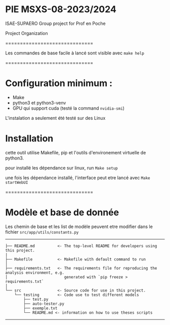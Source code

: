 PIE MSXS-08-2023/2024
==============================

ISAE-SUPAERO Group project for Prof en Poche

Project Organization

==============================

Les commandes de base facile à lancé sont visible avec `make help`

==============================

# Configuration minimum :

-   Make
-   python3 et python3-venv
-   GPU qui support cuda (testé la command `nvidia-smi`)

L'instalation a seulement été testé sur des Linux

# Installation

cette outil utilise Makefile, pip et l'outils d'environement virtuelle de python3.

pour installé les dépendance sur linux, run `Make setup`

une fois les dépendance installé, l'interface peut etre lancé avec `Make startWebUI`

==============================

# Modèle et base de donnée

Les chemin de base et les list de modèle peuvent etre modifier dans le fichier `src/app/utils/constants.py`

------------

    ├── README.md          <- The top-level README for developers using this project.
    |
    ├── Makefile           <- Makefile with default command to run
    │
    ├── requirements.txt   <- The requirements file for reproducing the analysis environment, e.g.
    │                         generated with `pip freeze > requirements.txt`
    │
    └── src                <- Source code for use in this project.
        └── testing        <- Code use to test different models
            ├── test.py
            ├── auto-tester.py
            ├── exemple.txt
            └── README.md <- information on how to use theses scripts

--------
